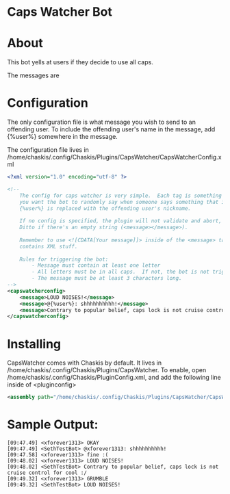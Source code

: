 ﻿Caps Watcher Bot
==============

About
======
This bot yells at users if they decide to use all caps.

The messages are 

Configuration
=====
The only configuration file is what message you wish to send to an offending user.  To include the offending user's name in the message, add \{%user%\} somewhere in the message.

The configuration file lives in /home/chaskis/.config/Chaskis/Plugins/CapsWatcher/CapsWatcherConfig.xml

```XML
<?xml version="1.0" encoding="utf-8" ?>

<!--
    The config for caps watcher is very simple.  Each tag is something
    you want the bot to randomly say when someone says something that is in all caps.
    {%user%} is replaced with the offending user's nickname.
    
    If no config is specified, the plugin will not validate and abort, and not work.
    Ditto if there's an empty string (<message></message>).
    
    Remember to use <![CDATA[Your message]]> inside of the <message> tags if your message
    contains XML stuff.
    
    Rules for triggering the bot:
        - Message must contain at least one letter
        - All letters must be in all caps.  If not, the bot is not triggered.
        - The message must be at least 3 characters long.
-->    
<capswatcherconfig>
    <message>LOUD NOISES!</message>
    <message>@{%user%}: shhhhhhhhhh!</message>
    <message>Contrary to popular belief, caps lock is not cruise control for cool :/</message>
</capswatcherconfig>
```

Installing
======

CapsWatcher comes with Chaskis by default.  It lives in /home/chaskis/.config/Chaskis/Plugins/CapsWatcher.  To enable, open /home/chaskis/.config/Chaskis/PluginConfig.xml, and add the following line inside of &lt;pluginconfig&gt;

```XML
<assembly path="/home/chaskis/.config/Chaskis/Plugins/CapsWatcher/CapsWatcher.dll" />;
```

Sample Output:
======
```
[09:47.49] <xforever1313> OKAY
[09:47.49] <SethTestBot> @xforever1313: shhhhhhhhhh!
[09:47.58] <xforever1313> fine :(
[09:48.02] <xforever1313> LOUD NOISES!
[09:48.02] <SethTestBot> Contrary to popular belief, caps lock is not cruise control for cool :/
[09:49.32] <xforever1313> GRUMBLE
[09:49.32] <SethTestBot> LOUD NOISES!
```
